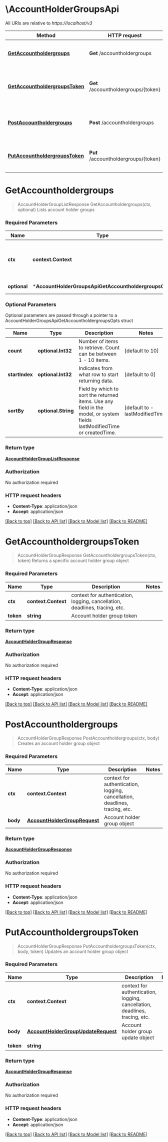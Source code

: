 # \AccountHolderGroupsApi

All URIs are relative to *https://localhost/v3*

Method | HTTP request | Description
------------- | ------------- | -------------
[**GetAccountholdergroups**](AccountHolderGroupsApi.md#GetAccountholdergroups) | **Get** /accountholdergroups | Lists account holder groups
[**GetAccountholdergroupsToken**](AccountHolderGroupsApi.md#GetAccountholdergroupsToken) | **Get** /accountholdergroups/{token} | Returns a specific account holder group object
[**PostAccountholdergroups**](AccountHolderGroupsApi.md#PostAccountholdergroups) | **Post** /accountholdergroups | Creates an account holder group object
[**PutAccountholdergroupsToken**](AccountHolderGroupsApi.md#PutAccountholdergroupsToken) | **Put** /accountholdergroups/{token} | Updates an account holder group object


# **GetAccountholdergroups**
> AccountHolderGroupListResponse GetAccountholdergroups(ctx, optional)
Lists account holder groups



### Required Parameters

Name | Type | Description  | Notes
------------- | ------------- | ------------- | -------------
 **ctx** | **context.Context** | context for authentication, logging, cancellation, deadlines, tracing, etc.
 **optional** | ***AccountHolderGroupsApiGetAccountholdergroupsOpts** | optional parameters | nil if no parameters

### Optional Parameters
Optional parameters are passed through a pointer to a AccountHolderGroupsApiGetAccountholdergroupsOpts struct

Name | Type | Description  | Notes
------------- | ------------- | ------------- | -------------
 **count** | **optional.Int32**| Number of items to retrieve. Count can be between 1 - 10 items. | [default to 10]
 **startIndex** | **optional.Int32**| Indicates from what row to start returning data. | [default to 0]
 **sortBy** | **optional.String**| Field by which to sort the returned items. Use any field in the model, or system fields lastModifiedTime or createdTime. | [default to -lastModifiedTime]

### Return type

[**AccountHolderGroupListResponse**](AccountHolderGroupListResponse.md)

### Authorization

No authorization required

### HTTP request headers

 - **Content-Type**: application/json
 - **Accept**: application/json

[[Back to top]](#) [[Back to API list]](../README.md#documentation-for-api-endpoints) [[Back to Model list]](../README.md#documentation-for-models) [[Back to README]](../README.md)

# **GetAccountholdergroupsToken**
> AccountHolderGroupResponse GetAccountholdergroupsToken(ctx, token)
Returns a specific account holder group object



### Required Parameters

Name | Type | Description  | Notes
------------- | ------------- | ------------- | -------------
 **ctx** | **context.Context** | context for authentication, logging, cancellation, deadlines, tracing, etc.
  **token** | **string**| Account holder group token | 

### Return type

[**AccountHolderGroupResponse**](account_holder_group_response.md)

### Authorization

No authorization required

### HTTP request headers

 - **Content-Type**: application/json
 - **Accept**: application/json

[[Back to top]](#) [[Back to API list]](../README.md#documentation-for-api-endpoints) [[Back to Model list]](../README.md#documentation-for-models) [[Back to README]](../README.md)

# **PostAccountholdergroups**
> AccountHolderGroupResponse PostAccountholdergroups(ctx, body)
Creates an account holder group object



### Required Parameters

Name | Type | Description  | Notes
------------- | ------------- | ------------- | -------------
 **ctx** | **context.Context** | context for authentication, logging, cancellation, deadlines, tracing, etc.
  **body** | [**AccountHolderGroupRequest**](AccountHolderGroupRequest.md)| Account holder group object | 

### Return type

[**AccountHolderGroupResponse**](account_holder_group_response.md)

### Authorization

No authorization required

### HTTP request headers

 - **Content-Type**: application/json
 - **Accept**: application/json

[[Back to top]](#) [[Back to API list]](../README.md#documentation-for-api-endpoints) [[Back to Model list]](../README.md#documentation-for-models) [[Back to README]](../README.md)

# **PutAccountholdergroupsToken**
> AccountHolderGroupResponse PutAccountholdergroupsToken(ctx, body, token)
Updates an account holder group object



### Required Parameters

Name | Type | Description  | Notes
------------- | ------------- | ------------- | -------------
 **ctx** | **context.Context** | context for authentication, logging, cancellation, deadlines, tracing, etc.
  **body** | [**AccountHolderGroupUpdateRequest**](AccountHolderGroupUpdateRequest.md)| Account holder group update object | 
  **token** | **string**|  | 

### Return type

[**AccountHolderGroupResponse**](account_holder_group_response.md)

### Authorization

No authorization required

### HTTP request headers

 - **Content-Type**: application/json
 - **Accept**: application/json

[[Back to top]](#) [[Back to API list]](../README.md#documentation-for-api-endpoints) [[Back to Model list]](../README.md#documentation-for-models) [[Back to README]](../README.md)

